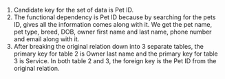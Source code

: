 1. Candidate key for the set of data is Pet ID.
2. The functional dependency is Pet ID because by searching for the pets ID, gives all the information comes along with it. We get the pet name, pet type, breed, DOB, owner first name and last name, phone number and email along with it.
3. After breaking the original relation down into 3 separate tables, the primary key for table 2 is Owner last name and the primary key for table 3 is Service. In both table 2 and 3, the foreign key is the Pet ID from the original relation.
